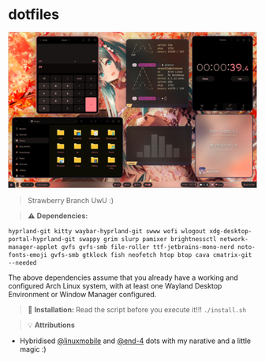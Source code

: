 # dotfiles

![alt text](images/rice.png "Rice")

> Strawberry Branch UwU :)

> :warning: **Dependencies:**

```
hyprland-git kitty waybar-hyprland-git swww wofi wlogout xdg-desktop-portal-hyprland-git swappy grim slurp pamixer brightnessctl network-manager-applet gvfs gvfs-smb file-roller ttf-jetbrains-mono-nerd noto-fonts-emoji gvfs-smb gtklock fish neofetch htop btop cava cmatrix-git --needed
```
The above dependencies assume that you already have a working and configured Arch Linux system, with at least one Wayland Desktop Environment or Window Manager configured.

> :memo: **Installation:**
Read the script before you execute it!!!
`./install.sh`

> :bulb: **Attributions**

- Hybridised [@linuxmobile](https://github.com/linuxmobile) and [@end-4](https://github.com/end-4) dots with my narative and a little magic :)
